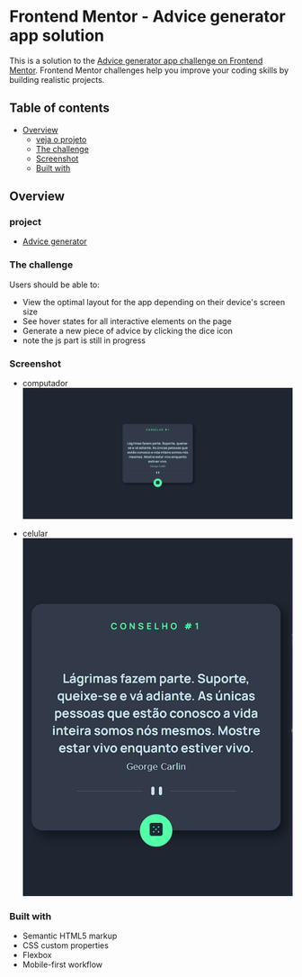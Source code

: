 # Frontend Mentor - Advice generator app solution

This is a solution to the [Advice generator app challenge on Frontend Mentor](https://www.frontendmentor.io/challenges/advice-generator-app-QdUG-13db). Frontend Mentor challenges help you improve your coding skills by building realistic projects.

## Table of contents

- [Overview](#overview)
  - [veja o projeto](#project)
  - [The challenge](#the-challenge)
  - [Screenshot](#screenshot)
  - [Built with](#built-with)

## Overview

### project
- [Advice generator](https://gerador-de-conselhos-phi.vercel.app/)

### The challenge

Users should be able to:

- View the optimal layout for the app depending on their device's screen size
- See hover states for all interactive elements on the page
- Generate a new piece of advice by clicking the dice icon
- note the js part is still in progress

### Screenshot
- computador
![](Captura%20de%20tela%20desktop(1).png)

- celular
![](Captura%20de%20tela%20mobile%20(2).png)

### Built with

- Semantic HTML5 markup
- CSS custom properties
- Flexbox
- Mobile-first workflow

